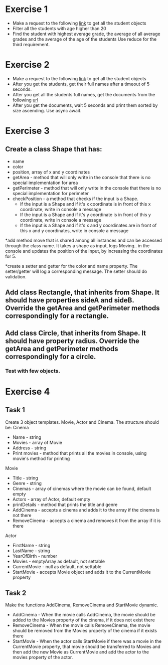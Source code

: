 # Exercise 1

* Make a request to the following [link](https://raw.githubusercontent.com/sedc-codecademy/skwd9-04-ajs/main/Samples/students_v2.json) to get all the student objects
* Filter all the students with age higher than 20
* Find the student with highest average grade, the average of all average grades and the average of the age of the students
Use reduce for the third requirement.

# Exercise 2

* Make a request to the following [link](https://raw.githubusercontent.com/sedc-codecademy/skwd9-04-ajs/main/Samples/students_v2.json) to get all the student objects
* After you get the students, get their full names after a timeout of 5 seconds.
* After you get all the students full names, get the documents from the following [url](https://raw.githubusercontent.com/sedc-codecademy/skwd9-04-ajs/main/Samples/documents.json)
* After you get the documents, wait 5 seconds and print them sorted by size ascending.
Use async await.


# Exercise 3
## Create a class Shape that has:
* name
* color
* position,  array of x and y coordinates
* getArea - method that will only write in the console that there is no special implementation for area
* getPerimeter - method that will only write in the console that there is no special implementation for perimeter
* checkPosition - a method that checks if the input is a Shape.
	* If the input is a Shape and if it's x coordinate is in front of this x coordinate, write in console a message
	* If the input is a Shape and if it's y coordinate is in front of this y coordinate, write in console a message
	* If the input is a Shape and if it's x and y coordinates are in front of this x and y coordinates, write in console a message
	
*add method move that is shared among all instances and can be accessed through the class name. It takes a shape as input, logs Moving.. in the console and updates the position of the input, by increasing the coordinates for 5.
 
*create a setter and getter for the color and name property. The setter/getter will log a corresponding message. The setter should do validation.
 
## Add class Rectangle, that inherits from Shape. It should have properties sideA and sideB. Override the getArea and getPerimeter methods correspondingly for a rectangle. 

## Add class Circle, that inherits from Shape. It should have property radius. Override the getArea and getPerimeter methods correspondingly for a circle. 
### Test with few objects.

# Exercise 4
## Task 1
Create 3 object templates. Movie, Actor and Cinema. The structure should be:
Cinema
* Name - string
* Movies - array of Movie
* Address - string
* Print movies - method that prints all the movies in console, using movie's method for printing

Movie
* Title - string
* Genre - string
* Cinemas - array of cinemas where the movie can be found, default empty
* Actors - array of Actor, default empty
* printDetails - method that prints the title and genre
* AddCinema - accepts a cinema and adds it to the array if the cinema is not there
* RemoveCinema - accepts a cinema and removes it from the array if it is there

Actor
* FirstName - string
* LastName - string
* YearOfBirth - number
* Movies - emptyArray as default, not settable
* CurrentMovie - null as default, not settable
* StartMovie - accepts Movie object and adds it to the CurrentMovie property

## Task 2
Make the functions AddCinema, RemoveCinema and StartMovie dynamic.
* AddCinema - When the movie calls AddCinema, the movie should be added to the Movies property of the cinema, if it does not exist there
* RemoveCinema - When the movie calls RemoveCinema, the movie should be removed from the Movies property of the cinema if it exists there
* StartMovie - When the actor calls StartMovie if there was a movie in the CurrentMovie property, that movie should be transferred to Movies and then add the new Movie as CurrentMovie and add the actor to the movies property of the actor.

